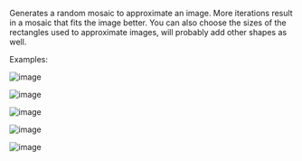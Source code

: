 Generates a random mosaic to approximate an image. More iterations result in a mosaic that fits the image better. You can also choose the sizes of the rectangles used to approximate images, will probably add other shapes as well.

Examples: 

![image](https://github.com/user-attachments/assets/a0074bca-7948-4e61-99cb-3c68358aa30f)

![image](https://github.com/user-attachments/assets/32ba62fc-93f7-4838-ad6b-973aa2e9b415)

![image](https://github.com/user-attachments/assets/16f76efc-1624-4792-8da4-035c5ac554c3)

![image](https://github.com/user-attachments/assets/91c9520b-2013-47f6-972a-4b0bcae69b54)

![image](https://github.com/user-attachments/assets/07c4db24-8e0a-4dbb-a2b5-b0f794abcad2)
